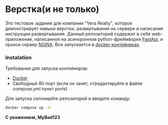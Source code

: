# Верстка(и не только)
Это тестовое задание для компании "Vera Realty", которое демонстрирует навыки верстки, развертывания на сервере и написания инструкции развертывания. Данный репозиторий содержит в себе web-приложение, написанное на асинхронном python-фреймворке [FastApi][fastapi], и прокси сервер [NGINX][nginx]. Все запускается в [docker-контейнерах][docker]. 

### Instalation
Требования для запуска контейнеров:
 - [Docker][docker]
 - Свободный 80 порт (если он занят, отредактируйте в файле compose.yml пункт ports)
  
 Для запуска склонирйте репозиторий и введите команду:
```sh
docker compose up -d 
```

**С уважением, MyBad123**


   [nginx]: <https://nginx.org/ru/>
   [fastapi]: <https://fastapi.tiangolo.com/>
   [docker]: <https://www.docker.com>

